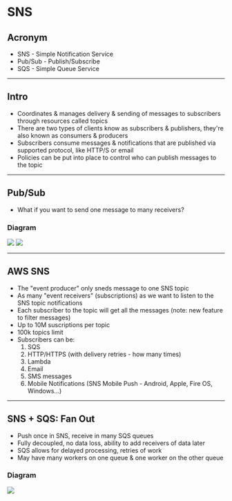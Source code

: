 # SNS

## Acronym
* SNS - Simple Notification Service
* Pub/Sub - Publish/Subscribe
* SQS - Simple Queue Service

---

## Intro
* Coordinates & manages delivery & sending of messages to subscribers through resources called topics
* There are two types of clients know as subscribers & publishers, they're also known as consumers & producers
* Subscribers consume messages & notifications that are published via supported protocol, like HTTP/S or email
* Policies can be put into place to control who can publish messages to the topic

---

## Pub/Sub
* What if you want to send one message to many receivers?

### Diagram
[<img src="https://i.imgur.com/gWOs71K.png">](https://i.imgur.com/gWOs71K.png)
[<img src="https://i.imgur.com/DssRwFS.png">](https://i.imgur.com/DssRwFS.png)

---

## AWS SNS
* The "event producer" only sneds message to one SNS topic
* As many "event receivers" (subscriptions) as we want to listen to the SNS topic notifications
* Each subscriber to the topic will get all the messages (note: new feature to filter messages)
* Up to 10M suscriptions per topic
* 100k topics limit
* Subscribers can be:
  1) SQS
  2) HTTP/HTTPS (with delivery retries - how many times)
  3) Lambda
  4) Email
  5) SMS messages
  6) Mobile Notifications (SNS Mobile Push - Android, Apple, Fire OS, Windows...)
  
---

## SNS + SQS: Fan Out
* Push once in SNS, receive in many SQS queues
* Fully decoupled, no data loss, ability to add receivers of data later
* SQS allows for delayed processing, retries of work
* May have many workers on one queue & one worker on the other queue

### Diagram
[<img src="https://i.imgur.com/GIHkdUS.png">](https://i.imgur.com/GIHkdUS.png)
